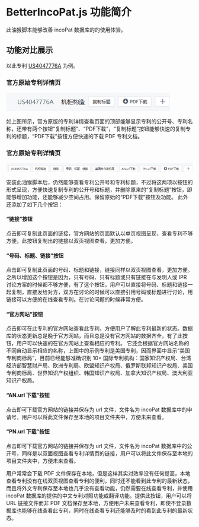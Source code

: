 # BetterIncoPat.js 功能简介

此油猴脚本能够改善 incoPat 数据库的的使用体验。

## 功能对比展示

以此专利 [US4047776A](https://www.incopat.com/detail/initCompareNoAuth?compareQuery=6kAA9aiVVEjzWpcRLhS5MQ%3D%3D) 为例。

### 官方原始专利详情页

![incoPat官方原始专利详情页](images/incoPat-original-view.png)

如上图所示，官方原版的专利详情查看页面的顶部能够显示专利的公开号、专利名称，还带有两个按钮“复制标题”、“PDF下载”，“复制标题”按钮能够快速的复制专利的标题，“PDF下载”按钮方便快速的下载 PDF 专利文档。

### 官方原始专利详情页

![incoPat界面功能增强后的专利详情页](images/incoPat-enhanced-view.png)

安装此油猴脚本后，仍然能够查看专利公开号和专利标题，不过将这两项以按钮的形式呈现，方便快速复制专利的公开号和标题，并删除原来的“复制标题”按钮，即能够增加功能，还能够减少空间占用。保留原始的“PDF下载”按钮及功能。
此外还添加了如下几个按钮：

#### “链接”按钮

点击即可复制此页面的链接，官方网站的页面默认以单页视图呈现，查看专利不够方便，此按钮复制出的链接以双页视图查看，更加方便。

#### “号码、标题、链接”按钮

点击即可复制此页面的号码、标题和链接，链接同样以双页视图查看，更加方便。之所以增加这个按钮是因为，只有号码、只有标题或只有链接在与发明人或 IPR 讨论方案的时候都不够方便，有了这个按钮，用户可以直接将号码、标题和链接一起复制，直接发给对方，双方在讨论的时候可以直接引用号码或标题进行讨论，用链接可以方便的在线查看专利。在讨论问题的时候非常方便。

#### “官方网站”按钮

点击即可在此专利的官方网站查看此专利，方便用户了解此专利最新的状态。数据库的状态更新总是晚于官方网站，而且总是没有官方网站的数据齐全，有了此按钮，用户可以快速的在官方网站上查看相应的专利。
它还会根据官方网站名称的不同自动显示相应的名称，上图中的示例专利是美国专利，因而界面中显示“美国专利商标局”，目前已经能够准确识别 10+ 国际专利机构：国家知识产权局、台湾经济部智慧财产局、欧洲专利局、欧盟知识产权局、俄罗斯联邦知识产权局、美国专利商标局、世界知识产权组织、韩国知识产权局、加拿大知识产权局、澳大利亚知识产权局。

#### “AN.url 下载”按钮

点击即可下载官方网站的链接并保存为 url 文件，文件名为 incoPat 数据库中的申请号，用户可以将此文件保存至本地的项目文件夹中，方便未来查看。

#### “PN.url 下载”按钮

点击即可下载官方网站的链接并保存为 url 文件，文件名为 incoPat 数据库中的公开号，同样是以双面视图查看专利详情页的链接，用户可以将此文件保存至本地的项目文件夹中，方便未来查看。

用户常常会下载 PDF 文件保存在本地，但是这样其实对效率没有任何提高，本地查看专利没有在线双页视图查看专利的便利，同时还不能看到此专利的最新状态，而且将外文专利保存至本地也几乎没有查看功能，仍然需要在线查看专利，并使用 incoPat 数据库的提供的中文专利对照功能或翻译功能。提供此按钮，用户可以将 URL 链接文件而非 PDF 文档保存至本地，方便用户未来查看专利，即使不登录数据库也能够在线查看此专利，同时在线查看专利还能够及时的看到此专利的最新状态。
